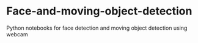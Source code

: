 # Face-and-moving-object-detection
Python notebooks for face detection and moving object detection using webcam
